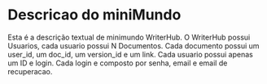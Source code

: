 # Descricao do miniMundo
Esta é a descrição textual de minimundo WriterHub.
O WriterHub possui Usuarios, cada usuario possui N Documentos.
Cada documento possui um user_id, um doc_id, um version_id e um link.
Cada usuario possui apenas um ID e login.
Cada login e composto por senha, email e email de recuperacao.
